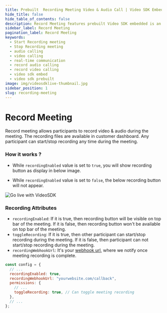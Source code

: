 ```yaml
---
title: Prebuilt  Recording Meeting Video & Audio Call | Video SDK Embed Docs
hide_title: false
hide_table_of_contents: false
description: Record Meeting features prebuilt Video SDK embedded is an easy-to-use video calling API. Video SDK Prebuilt makes it easy for developers to add video calls 10 in minutes to any website or app.
sidebar_label: Record Meeting
pagination_label: Record Meeting
keywords:
  - Start Recording meeting
  - Stop Recording meeting
  - audio calling
  - video calling
  - real-time communication
  - record audio calling
  - record video calling
  - video sdk embed
  - video sdk prebuilt
image: img/videosdklive-thumbnail.jpg
sidebar_position: 1
slug: recording-meeting
---
```


# Record Meeting

Record meeting allows participants to record video & audio during the meeting. The recording files are available in customer dashboard.
Any participant can start/stop recording any time during the meeting.

### How it works ?

- While `recordingEnabled` value is set to `true`, you will show recording button as display in below image.

- While `recordingEnabled` value is set to `false`, the below recording button will not appear.

![Go live with VideoSDK](/img/prebuilt/prebuilt-recording.png)

### Recording Attributes

- `recordingEnabled`: If it is true, then recording button will be visible on top bar of the meeting. If it is false, then recording button won't be available on top bar of the meeting.
- `toggleRecording`: If it is true, then other participant can start/stop recording during the meeting. If it is false, then participant can not start/stop recording during the meeting.
- `recordingWebhookUrl`: It's your [webhook url](https://en.wikipedia.org/wiki/Webhook), where we notify once meeting recording is complete.

```js title="index.html"
const config = {
  // ...
  recordingEnabled: true,
  recordingWebhookUrl: "yourwebsite.com/callback",
  permissions: {
    // ...
    toggleRecording: true, // Can toggle meeting recording
  },
  // ...
};
```
